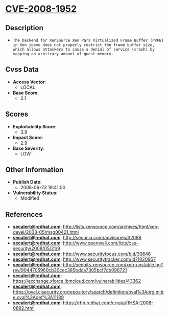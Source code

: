 
# [CVE-2008-1952](https://cve.mitre.org/cgi-bin/cvename.cgi?name=CVE-2008-1952)

## Description

- `The backend for XenSource Xen Para Virtualized Frame Buffer (PVFB) in Xen ioemu does not properly restrict the frame buffer size, which allows attackers to cause a denial of service (crash) by mapping an arbitrary amount of guest memory.`

## Cvss Data

- **Access Vector**:
  - LOCAL
- **Base Score**:
  - 2.1

## Scores

- **Exploitability Score**:
  - 3.9
- **Impact Score**:
  - 2.9
- **Base Severity**:
  - LOW

## Other Information

- **Publish Date**:
  - 2008-06-23 19:41:00
- **Vulnerability Status**:
  - Modified

## References

- **secalert@redhat.com**: http://lists.xensource.com/archives/html/xen-devel/2008-05/msg00421.html
- **secalert@redhat.com**: http://secunia.com/advisories/32088
- **secalert@redhat.com**: http://www.openwall.com/lists/oss-security/2008/05/21/9
- **secalert@redhat.com**: http://www.securityfocus.com/bid/30646
- **secalert@redhat.com**: http://www.securitytracker.com/id?1020957
- **secalert@redhat.com**: http://xenbits.xensource.com/xen-unstable.hg?rev/9044705960cb30cec385bdca7305bcf7db096721
- **secalert@redhat.com**: https://exchange.xforce.ibmcloud.com/vulnerabilities/43362
- **secalert@redhat.com**: https://oval.cisecurity.org/repository/search/definition/oval%3Aorg.mitre.oval%3Adef%3A11189
- **secalert@redhat.com**: https://rhn.redhat.com/errata/RHSA-2008-0892.html
